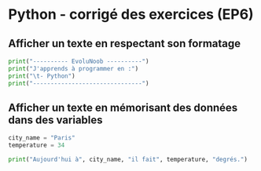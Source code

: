 # Python - corrigé des exercices (EP6)

## Afficher un texte en respectant son formatage

```python
print("---------- EvoluNoob ----------")
print("J'apprends à programmer en :")
print("\t- Python")
print("-------------------------------")
```

## Afficher un texte en mémorisant des données dans des variables

```python
city_name = "Paris"
temperature = 34

print("Aujourd'hui à", city_name, "il fait", temperature, "degrés.")
```
